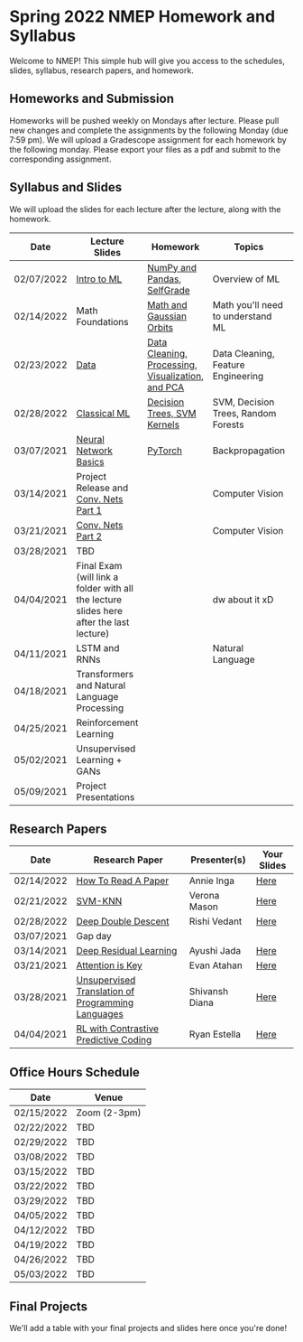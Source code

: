 # Spring 2022 NMEP Homework and Syllabus

Welcome to NMEP! This simple hub will give you access to the schedules, slides, syllabus, research papers, and homework.

## Homeworks and Submission

Homeworks will be pushed weekly on Mondays after lecture. Please pull new changes and complete the assignments by the following Monday (due 7:59 pm). We will upload a Gradescope assignment for each homework by the following monday. Please export your files as a pdf and submit to the corresponding assignment.

## Syllabus and Slides

We will upload the slides for each lecture after the lecture, along with the homework.

| Date | Lecture Slides | Homework | Topics | Lecturer |
|------|----------------|----------|--------|----------|
| 02/07/2022 | [Intro to ML](https://docs.google.com/presentation/d/1cuH5nbKklYqMTuUBfbUumcx5oygatiMFcM56j069kUc/edit?usp=sharing) | [NumPy and Pandas](https://drive.google.com/drive/folders/1s9BLz66AI41rwiRJccxtbrVOUtmsLhpL?usp=sharing), [SelfGrade](https://forms.gle/s6o1Eq8pGQE4y2876) | Overview of ML | Everyone |
| 02/14/2022 | Math Foundations | [Math and Gaussian Orbits](https://drive.google.com/drive/folders/1dLPDQkTHuRuA69Rt9dVN6Hetcxehqv9C?usp=sharing) | Math you'll need to understand ML| Everyone |
| 02/23/2022 | [Data](https://docs.google.com/presentation/d/1uDySmZNJ8wzm5n7Bm3QE70tK798itQoy4Avk2pk2G5o/edit?usp=sharing) |[Data Cleaning, Processing, Visualization, and PCA](https://drive.google.com/drive/folders/1qwiBj2KX80BQEihdHIldFQrHZjMNZE2L?usp=sharing) | Data Cleaning, Feature Engineering | Val |
| 02/28/2022 | [Classical ML](https://docs.google.com/presentation/d/16_9xyt266O-YLzaH9UsFbG3FmkHCy6UROKQgOL0Rn8A/edit?usp=sharing)                  | [Decision Trees, SVM Kernels](https://drive.google.com/drive/folders/1c_yKF8IUYrnv7kg-eRgozoP11o7ah-a1?usp=sharing)        | SVM, Decision Trees, Random Forests   | Yash |
| 03/07/2021 | [Neural Network Basics](https://docs.google.com/presentation/d/1RL0AcOBZpIgF9M_f12wYJWMSZID2Ps3ZVY68fWjAa6Y/edit?usp=sharing)  | [PyTorch](https://drive.google.com/drive/folders/15veguGROiF3FkHaztsMV_e2s7VEXBsf7?usp=sharing) | Backpropagation | Everyone |
| 03/14/2021 | Project Release and [Conv. Nets Part 1](https://docs.google.com/presentation/d/1Bcxvq362QN7m-9Hq4aLkL87xUYFXyG-bPS9SKSXgiVQ/edit?usp=sharing) |  | Computer Vision | Everyone |
| 03/21/2021 | [Conv. Nets Part 2](https://www.youtube.com/watch?v=dQw4w9WgXcQ)          |          |Computer Vision        | Val, Tyler |
| 03/28/2021 | TBD |          |        | YAY |
| 04/04/2021 | Final Exam (will link a folder with all the lecture slides here after the last lecture)   |          |dw about it xD|Death |
| 04/11/2021 | LSTM and RNNs|          | Natural Language | Val  |
| 04/18/2021 | Transformers and Natural Language Processing                        |          |        | Tej, Yash |
| 04/25/2021 | Reinforcement Learning|          |        | TBD |
| 05/02/2021 | Unsupervised Learning + GANs|          |        | TBD |
| 05/09/2021 | Project Presentations      |          |        | YAY |

<!-- ## Homework Partners (HW 2)

`[['Mason', 'Rishi'], ['Ayushi', 'Estella'], ['Atahan', 'Inga'], ['Jada', 'Annie'], ['Vedant', 'Evan'], ['Diana', 'Ryan'], ['Shivansh', 'Verona']]` -->
 
## Research Papers
| Date      | Research Paper | Presenter(s) | Your Slides |
|-----------|----------------|--------------|-------------|
| 02/14/2022 | [How To Read A Paper](https://web.stanford.edu/class/ee384m/Handouts/HowtoReadPaper.pdf) | Annie	Inga        |[Here](https://docs.google.com/presentation/d/1B58h108uOTyPjA5fSYG-Hydiks0Kk8URWQjL0zm-ARI/edit?usp=sharing) |
| 02/21/2022 | [SVM-KNN](https://people.eecs.berkeley.edu/~trevor/CS294PublicFiles/07Discriminative%20Methods%20Lecture/Zhang%20-%20svmknn.pdf) | Verona	Mason  |[Here](https://docs.google.com/presentation/d/1_j4UiY-_C1ASNMfiRFPIB7BzypXqXdbWeikKdtiePOI/edit?usp=sharing) |
| 02/28/2022 | [Deep Double Descent](https://arxiv.org/pdf/1912.02292.pdf) | Rishi	Vedant |[Here](https://docs.google.com/presentation/d/1zRfh6RBMfio241zkKAAZKOjvTyz8qokHR2nS1KLxCk0/edit?usp=sharing) |
| 03/07/2021 | Gap day | ||
| 03/14/2021 | [Deep Residual Learning](https://www.cv-foundation.org/openaccess/content_cvpr_2016/papers/He_Deep_Residual_Learning_CVPR_2016_paper.pdf) | Ayushi	Jada | [Here](https://www.youtube.com/watch?v=dQw4w9WgXcQ) |
| 03/21/2021 | [Attention is Key](https://arxiv.org/abs/1706.03762) |Evan	Atahan  |[Here](https://www.youtube.com/watch?v=dQw4w9WgXcQ) |
| 03/28/2021 | [Unsupervised Translation of Programming Languages](https://arxiv.org/abs/1807.03748) | Shivansh	Diana  |[Here](https://www.youtube.com/watch?v=dQw4w9WgXcQ) |
| 04/04/2021 | [RL with Contrastive Predictive Coding](https://arxiv.org/abs/2006.03511) | Ryan	Estella |[Here](https://www.youtube.com/watch?v=dQw4w9WgXcQ) |

## Office Hours Schedule

|   Date   | Venue |
|----------|-------|
|02/15/2022| Zoom (2-3pm) |
|02/22/2022| TBD |
|02/29/2022| TBD |
|03/08/2022| TBD |
|03/15/2022| TBD |
|03/22/2022| TBD |
|03/29/2022| TBD |
|04/05/2022| TBD |
|04/12/2022| TBD |
|04/19/2022| TBD |
|04/26/2022| TBD |
|05/03/2022| TBD |

## Final Projects

We'll add a table with your final projects and slides here once you're done!
